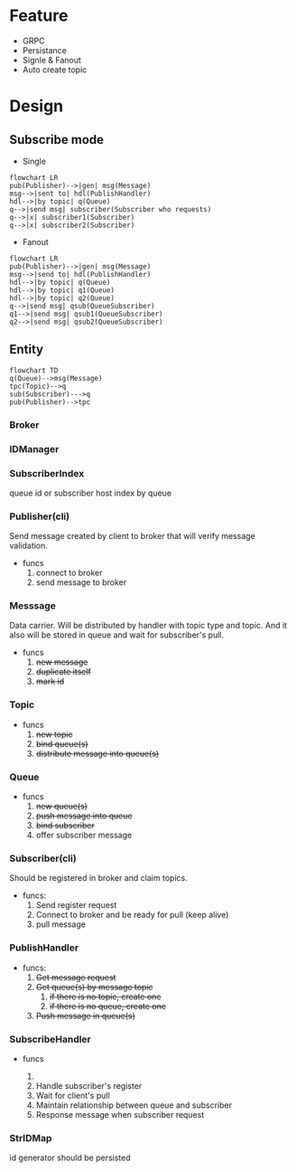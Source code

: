 # Feature

* GRPC
* Persistance
* Signle & Fanout
* Auto create topic

# Design

## Subscribe mode

* Single

```mermaid
flowchart LR
pub(Publisher)-->|gen| msg(Message)
msg-->|sent to| hdl(PublishHandler)
hdl-->|by topic| q(Queue)
q-->|send msg| subscriber(Subscriber who requests)
q-->|x| subscriber1(Subscriber)
q-->|x| subscriber2(Subscriber)
```

* Fanout

```mermaid
flowchart LR
pub(Publisher)-->|gen| msg(Message)
msg-->|send to| hdl(PublishHandler)
hdl-->|by topic| q(Queue)
hdl-->|by topic| q1(Queue)
hdl-->|by topic| q2(Queue)
q-->|send msg| qsub(QueueSubscriber)
q1-->|send msg| qsub1(QueueSubscriber)
q2-->|send msg| qsub2(QueueSubscriber)
```

## Entity

```mermaid
flowchart TD
q(Queue)-->msg(Message)
tpc(Topic)-->q
sub(Subscriber)--->q
pub(Publisher)-->tpc
```

### Broker

### IDManager

### SubscriberIndex

queue id or subscriber host index by queue

### Publisher(cli)

Send message created by client to broker that will verify message validation.

* funcs
  1. connect to broker
  2. send message to broker

### Messsage

Data carrier. Will be distributed by handler with topic type and topic. And it also will be stored in queue and wait for subscriber's pull.

* funcs
  1. ~~new message~~
  2. ~~duplicate itself~~
  3. ~~mark id~~

### Topic

* funcs
  1. ~~new topic~~
  2. ~~bind queue(s)~~
  3. ~~distribute message into queue(s)~~

### Queue

* funcs
  1. ~~new queue(s)~~
  2. ~~push message into queue~~
  3. ~~bind subscriber~~
  4. offer subscriber message

### Subscriber(cli)

Should be registered in broker and claim topics.

* funcs:
  1. Send register request
  2. Connect to broker and be ready for pull (keep alive)
  3. pull message

### PublishHandler

* funcs:
  1. ~~Get message request~~
  2. ~~Get queue(s) by message topic~~
     1. ~~if there is no topic, create one~~
     2. ~~if there is no queue, create one~~
  3. ~~Push message in queue(s)~~

### SubscribeHandler

* funcs

  1.
  2. Handle subscriber's register
  3. Wait for client's pull
  4. Maintain relationship between queue and subscriber
  5. Response message when subscriber request

### StrIDMap

id generator should be persisted
